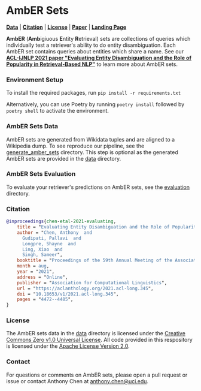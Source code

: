 # AmbER Sets
[**Data**](#Data) |
[**Citation**](#Citation) | [**License**](#License) | [**Paper**](https://arxiv.org/abs/2106.06830) | [**Landing Page**](https://machinelearning.apple.com/research/evaluating-entity-disambiguation-amber)

**AmbER** (**Amb**igiuous **E**ntity **R**etrieval) sets are collections of queries which individually test a retriever's ability to do entity disambiguation.
Each AmbER set contains queries about entities which share a name. 
See our [**ACL-IJNLP 2021 paper "Evaluating Entity Disambiguation and the Role of Popularity in Retrieval-Based NLP"**](https://arxiv.org/abs/2106.06830) to learn more about AmbER sets.

### Environment Setup
To install the required packages, run `pip install -r requirements.txt`

Alternatively, you can use Poetry by running `poetry install` followed by `poetry shell` to activate the environment.

### AmbER Sets Data
AmbER sets are generated from Wikidata tuples and are aligned to a Wikipedia dump. 
To see reproduce our pipeline, see the [generate_amber_sets](generate_amber_sets) directory.
This step is optional as the generated AmbER sets are provided in the [data](data) directory.

### AmbER Sets Evaluation
To evaluate your retriever's predictions on AmbER sets, see the [evaluation](evaluation) directory.

### Citation
```bibtex
@inproceedings{chen-etal-2021-evaluating,
    title = "Evaluating Entity Disambiguation and the Role of Popularity in Retrieval-Based {NLP}",
    author = "Chen, Anthony  and
      Gudipati, Pallavi  and
      Longpre, Shayne  and
      Ling, Xiao  and
      Singh, Sameer",
    booktitle = "Proceedings of the 59th Annual Meeting of the Association for Computational Linguistics and the 11th International Joint Conference on Natural Language Processing (Volume 1: Long Papers)",
    month = aug,
    year = "2021",
    address = "Online",
    publisher = "Association for Computational Linguistics",
    url = "https://aclanthology.org/2021.acl-long.345",
    doi = "10.18653/v1/2021.acl-long.345",
    pages = "4472--4485",
}
```

### License
The AmbER sets data in the [data](data) directory is licensed under the [Creative Commons Zero v1.0 Universal License](https://creativecommons.org/publicdomain/zero/1.0/). All code provided in this respository is licensed under the [Apache License Version 2.0](https://www.apache.org/licenses/LICENSE-2.0.html).

### Contact
For questions or comments on AmbER sets, please open a pull request or issue or contact Anthony Chen at <anthony.chen@uci.edu>.
